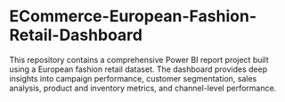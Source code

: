 # ECommerce-European-Fashion-Retail-Dashboard
This repository contains a comprehensive Power BI report project built using a European fashion retail dataset. The dashboard provides deep insights into campaign performance, customer segmentation, sales analysis, product and inventory metrics, and channel-level performance.
